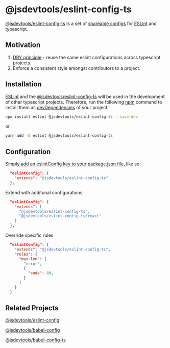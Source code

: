 @jsdevtools/eslint-config-ts
===================
[@jsdevtools/eslint-config-ts](https://github.com/jsdevtools/jsdevtools/tree/master/packages/configs/eslint-config-ts) is a set of [shareable configs](https://eslint.org/docs/developer-guide/shareable-configs) for [ESLint](https://eslint.org/) and typescript.

Motivation
------------
1. [DRY principle](https://en.wikipedia.org/wiki/Don%27t_repeat_yourself) - reuse the same eslint configurations across typescript projects.
2. Enforce a consistent style amongst contributors to a project.

Installation
------------
[ESLint](https://eslint.org/) and the [@jsdevtools/eslint-config-ts](https://github.com/jsdevtools/jsdevtools/tree/master/packages/configs/eslint-config) will be used in the development of other typescript projects. Therefore, run the following [npm](https://docs.npmjs.com/about-npm/) command to install them as [devDependencies](https://docs.npmjs.com/files/package.json#devdependencies) of your project:

```bash
npm install eslint @jsdevtools/eslint-config-ts --save-dev
```
or
```bash
yarn add -D eslint @jsdevtools/eslint-config-ts
```

Configuration
-------------
Simply [add an eslintConfig key to your package.json file](https://eslint.org/docs/user-guide/configuring), like so:
```json
  "eslintConfig": {
    "extends": "@jsdevtools/eslint-config-ts"
  },
```
Extend with additonal configurations:
```json
  "eslintConfig": {
    "extends": [
      "@jsdevtools/eslint-config-ts",
      "@jsdevtools/eslint-config-ts/react"
    ]
  },
```
Override specific rules:
```json
  "eslintConfig": {
    "extends": "@jsdevtools/eslint-config-ts",
    "rules": {
      "max-len": [
        "error",
        {
          "code": 80,
        }
      ]
    }
  }
```

Related Projects
----------------
[@jsdevtools/eslint-config](https://github.com/jsdevtools/jsdevtools/tree/master/packages/configs/eslint-config)

[@jsdevtools/babel-config](https://github.com/jsdevtools/jsdevtools/tree/master/packages/configs/babel-config)

[@jsdevtools/babel-config-ts](https://github.com/jsdevtools/jsdevtools/tree/master/packages/configs/babel-config-ts)
